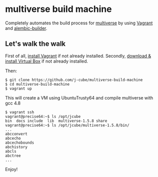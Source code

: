 multiverse build machine
========================

Completely automates the build process for [multiverse](https://github.com/j-cube/multiverse) by using [Vagrant](https://www.vagrantup.com/)
and [alembic-builder](https://github.com/j-cube/alembic-builder).

Let's walk the walk
-------------------

First of all, [install Vagrant](http://docs.vagrantup.com/v2/installation/index.html) if not already installed.
Secondly, [download & install Virtual Box](https://www.virtualbox.org/wiki/Downloads) if not already installed.

Then:

```
$ git clone https://github.com/j-cube/multiverse-build-machine
$ cd multiverse-build-machine
$ vagrant up
```
This will create a VM using UbuntuTrusty64 and compile multiverse with gcc 4.8

```
$ vagrant ssh
vagrant@precise64:~$ ls /opt/jcube
bin  docs include  lib  multiverse-1.5.8 share
vagrant@precise64:~$ ls /opt/jcube/multiverse-1.5.8/bin/
...
abcconvert
abcecho
abcechobounds
abchistory
abcls
abctree
...
```

Enjoy!

